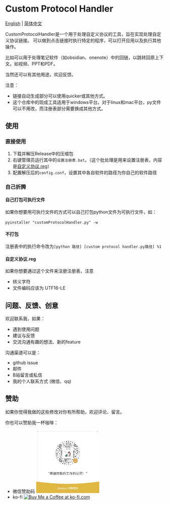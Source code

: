 # Custom Protocol Handler

[English](../README.md) | [简体中文](./README_ZH.md)

CustomProtocolHandler是一个用于处理自定义协议的工具，旨在实现处理自定义协议链接。
可以做到点击链接时执行特定的程序，可以打开应用以及执行其他操作。

比如可以用于处理笔记软件（如obsidian、onenote）中的回链，以跳转回原上下文。如视频、PPT和PDF。

当然还可以有其他用途，欢迎反馈。

注意：

- 链接自动生成部分可以使用quicker或其他方式。
- 这个仓库中的现成工具适用于windows平台。对于linux和mac平台，py文件可以不用改，而注册表部分需要换成其他方式。
  
## 使用

### 直接使用

1. 下载并解压Release中的压缩包
2. 右键管理员运行其中的`设置注册表.bat`。（这个批处理是用来设置注册表，内容是[自定义协议.reg](../自定义协议.reg)）
3. 配置解压后的`config.conf`，设置其中各自软件的路径为你自己的软件路径

### 自己折腾

#### 自己打包可执行文件

如果你想要用可执行文件的方式可以自己打包python文件为可执行文件，如：

`pyinstaller "customProtocolHandler.py" -w`

#### 不打包

注册表中的执行命令改为`[python 路径] [custom protocol handler.py路径] %1`

#### 自定义协议.reg

如果你想要通过这个文件来注册注册表，注意

- 转义字符
- 文件编码应该为 UTF16-LE
  
## 问题、反馈、创意

欢迎联系我，如果：

- 遇到使用问题
- 建议与反馈
- 交流沟通有趣的想法、新的feature

沟通渠道可以是：

- github issue
- 邮件
- B站留言或私信
- 我的个人联系方式 (微信、qq)

## 赞助

如果你觉得我做的这些修改对你有所帮助，欢迎评论、留言。

你也可以赞助我一杯咖啡：

- 微信赞助码 
  <img src="../images/赞助码.jpg" width="200px">
- ko-fi
  <a href='https://ko-fi.com/G2G3SY16R' target='_blank'><img height='36' style='border:0px;height:36px;' src='https://storage.ko-fi.com/cdn/kofi2.png?v=3' border='0' alt='Buy Me a Coffee at ko-fi.com' /></a>
